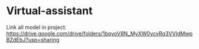# Virtual-assistant
Link all model in project: https://drive.google.com/drive/folders/1bqyoV8N_MyXW0ycvRq3VVldMwpBZdEbJ?usp=sharing 
